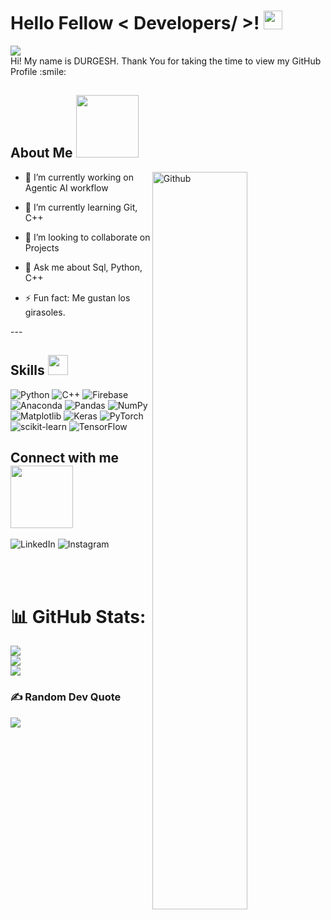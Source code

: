 </p>
<h1> Hello Fellow &lt; Developers/ &gt;! <img src="https://raw.githubusercontent.com/MartinHeinz/MartinHeinz/master/wave.gif" width="30px"> </h1>
<p align="center">
</p>
<a href="https://u8views.com/github/Insaan964"><img src="https://u8views.com/api/v1/github/profiles/115880678/views/day-week-month-total-count.svg"></a>
<div size="20px"> Hi! My name is DURGESH. Thank You for taking the time to view my GitHub Profile :smile: 
</div>
<h2> About Me <img src="https://media0.giphy.com/media/KDDpcKigbfFpnejZs6/giphy.gif?cid=ecf05e47oy6f4zjs8g1qoiystc56cu7r9tb8a1fe76e05oty&amp;rid=giphy.gif" width="100px"></h2>
<img width="55%" align="right" alt="Github" src="https://raw.githubusercontent.com/onimur/.github/master/.resources/git-header.svg">
<ul>
<li>
<p>🔭 I’m currently working on  Agentic AI workflow </p>
</li>
<li>
<p>🌱 I’m currently learning Git, C++</p>
</li>
<li>
<p>👯 I’m looking to collaborate on Projects</p>
</li>
<li>
<p>💬 Ask me about Sql, Python, C++ </p>
</li>
<li>
<p>⚡ Fun fact: Me gustan los girasoles.</p>
</li>
</ul>
---
<h2> Skills <img src="https://media2.giphy.com/media/QssGEmpkyEOhBCb7e1/giphy.gif?cid=ecf05e47a0n3gi1bfqntqmob8g9aid1oyj2wr3ds3mg700bl&amp;rid=giphy.gif" width="32px"> </h2>

![Python](https://img.shields.io/badge/python-3670A0?style=for-the-badge&logo=python&logoColor=ffdd54) ![C++](https://img.shields.io/badge/c++-%2300599C.svg?style=for-the-badge&logo=c%2B%2B&logoColor=white) ![Firebase](https://img.shields.io/badge/firebase-%23039BE5.svg?style=for-the-badge&logo=firebase) ![Anaconda](https://img.shields.io/badge/Anaconda-%2344A833.svg?style=for-the-badge&logo=anaconda&logoColor=white) ![Pandas](https://img.shields.io/badge/pandas-%23150458.svg?style=for-the-badge&logo=pandas&logoColor=white) ![NumPy](https://img.shields.io/badge/numpy-%23013243.svg?style=for-the-badge&logo=numpy&logoColor=white) ![Matplotlib](https://img.shields.io/badge/Matplotlib-%23ffffff.svg?style=for-the-badge&logo=Matplotlib&logoColor=black) ![Keras](https://img.shields.io/badge/Keras-%23D00000.svg?style=for-the-badge&logo=Keras&logoColor=white) ![PyTorch](https://img.shields.io/badge/PyTorch-%23EE4C2C.svg?style=for-the-badge&logo=PyTorch&logoColor=white) ![scikit-learn](https://img.shields.io/badge/scikit--learn-%23F7931E.svg?style=for-the-badge&logo=scikit-learn&logoColor=white) ![TensorFlow](https://img.shields.io/badge/TensorFlow-%23FF6F00.svg?style=for-the-badge&logo=TensorFlow&logoColor=white)

<h2> Connect with me <img src="https://raw.githubusercontent.com/ShahriarShafin/ShahriarShafin/main/Assets/handshake.gif" width="100px"> </h2>

<a herf="https://www.linkedin.com/in/dev-durgesh-shukla/" target="blank"><img src="https://skillicons.dev/icons?i=linkedin" alt="LinkedIn" /><a/>
<a herf="https://www.instagram.com/in/rem.vibe/" target="blank"><img src="https://skillicons.dev/icons?i=instagram" alt="Instagram" /><a/>


<br>
<br>

# 📊 GitHub Stats:
<img src="https://github-readme-stats.vercel.app/api?username=Insaan964&theme=dark&hide_border=false&include_all_commits=false&count_private=false"><br/>
<img src="https://nirzak-streak-stats.vercel.app/?user=Insaan964&theme=dark&hide_border=false"><br/>
<img src="https://github-readme-stats.vercel.app/api/top-langs/?username=Insaan964&theme=dark&hide_border=false&include_all_commits=false&count_private=false&layout=compact">

<!-- Random Dev Quote -->
<h3>✍️ Random Dev Quote</h3>
<img src="https://quotes-github-readme.vercel.app/api?type=horizontal&theme=radical">
